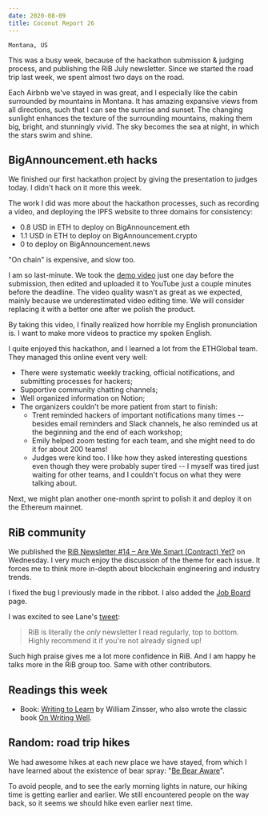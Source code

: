 ```yaml
---
date: 2020-08-09
title: Coconut Report 26
---
```


`Montana, US`

This was a busy week, because of the hackathon submission & judging process,
and publishing the RiB July newsletter. 
Since we started the road trip last week, 
we spent almost two days on the road.

Each Airbnb we've stayed in was great,
and I especially like the cabin surrounded by mountains in Montana.
It has amazing expansive views from all directions,
such that I can see the sunrise and sunset.
The changing sunlight enhances the texture of the surrounding mountains,
making them big, bright, and stunningly vivid.
The sky becomes the sea at night,
in which the stars swim and shine.


## BigAnnouncement.eth hacks

We finished our first hackathon project by giving the presentation to judges today.
I didn't hack on it more this week. 

The work I did was more about the hackathon processes, such as recording a video, and 
deploying the IPFS website to three domains for consistency:
- 0.8 USD in ETH to deploy on BigAnnouncement.eth
- 1.1 USD in ETH to deploy on BigAnnouncement.crypto
- 0 to deploy on BigAnnouncement.news

"On chain" is expensive, and slow too.

I am so last-minute.
We took the [demo video][tba-video] just one day before the submission,
then edited and uploaded it to YouTube just a couple minutes before the deadline.
The video quality wasn't as great as we expected, 
mainly because we underestimated video editing time.
We will consider replacing it with a better one after we polish the product.

By taking this video, I finally realized how horrible my English pronunciation is. 
I want to make more videos to practice my spoken English.

I quite enjoyed this hackathon, and I learned a lot from the ETHGlobal team.
They managed this online event very well:
- There were systematic weekly tracking, official notifications,
  and submitting processes for hackers;
- Supportive community chatting channels; 
- Well organized information on Notion;
- The organizers couldn't be more patient from start to finish:
  - Trent reminded hackers of important notifications many times -- 
    besides email reminders and Slack channels,
    he also reminded us at the beginning and the end of each workshop;
  - Emily helped zoom testing for each team, and she might need to do it for about 200 teams!
  - Judges were kind too.
    I like how they asked interesting questions even though they were probably super tired --
    I myself was tired just waiting for other teams, and I couldn't focus on what they were talking about.

Next, we might plan another one-month sprint to polish it and deploy it on the Ethereum mainnet.

[tba-video]: https://www.youtube.com/watch?v=rPitOu-pxm0

## RiB community

We published the [RiB Newsletter #14 – Are We Smart (Contract) Yet?][rib-july] on Wednesday.
I very much enjoy the discussion of the theme for each issue.
It forces me to think more in-depth about blockchain engineering and industry trends.

I fixed the bug I previously made in the ribbot. 
I also added the [Job Board][rib-job] page.

I was excited to see Lane's [tweet][tweet-lane]:

>RiB is literally the *only* newsletter I read regularly, top to bottom.
>Highly recommend it if you're not already signed up!

Such high praise gives me a lot more confidence in RiB.
And I am happy he talks more in the RiB group too. 
Same with other contributors.

[rib-july]: https://rustinblockchain.org/newsletters/2020-08-05-are-we-smart-contract-yet/
[rib-job]: https://rustinblockchain.org/job-board/
[tweet-lane]: https://twitter.com/lrettig/status/1290684732930437120

## Readings this week

- Book: [Writing to Learn][book-writing] by William Zinsser,
who also wrote the classic book [On Writing Well][book-writing-well].

[book-writing]: https://www.amazon.com/Writing-Learn-Write-Clearly-Subject-ebook/dp/B00BOQEBFE/
[book-writing-well]: https://www.amazon.com/Writing-Well-Classic-Guide-Nonfiction/dp/0060891548/

## Random: road trip hikes

We had awesome hikes at each new place we have stayed, 
from which I have learned about the existence of bear spray:
"[Be Bear Aware][be-bear-aware]".

To avoid people, and to see the early morning lights in nature,
our hiking time is getting earlier and earlier. 
We still encountered people on the way back, 
so it seems we should hike even earlier next time.

[be-bear-aware]: https://www.fs.usda.gov/visit/know-before-you-go/bears